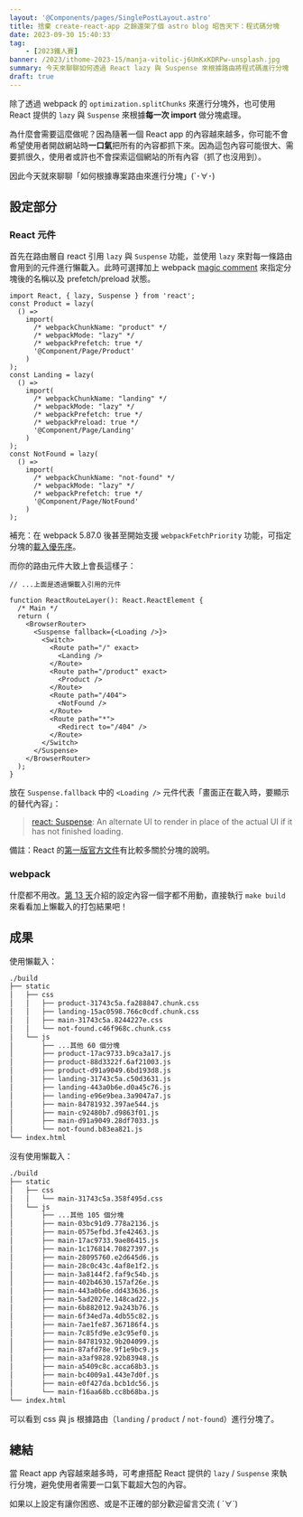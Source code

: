 ```yaml
---
layout: '@Components/pages/SinglePostLayout.astro'
title: 捨棄 create-react-app 之餘還架了個 astro blog 昭告天下：程式碼分塊
date: 2023-09-30 15:40:33
tag:
	- [2023鐵人賽]
banner: /2023/ithome-2023-15/manja-vitolic-j6UmKxKDRPw-unsplash.jpg
summary: 今天來聊聊如何透過 React lazy 與 Suspense 來根據路由將程式碼進行分塊
draft: true
---
```


除了透過 webpack 的 `optimization.splitChunks` 來進行分塊外，也可使用 React 提供的 `lazy` 與 `Suspense` 來根據**每一次 import** 做分塊處理。

為什麼會需要這麼做呢？因為隨著一個 React app 的內容越來越多，你可能不會希望使用者開啟網站時**一口氣**把所有的內容都抓下來。因為這包內容可能很大、需要抓很久，使用者或許也不會探索這個網站的所有內容（抓了也沒用到）。

因此今天就來聊聊「如何根據專案路由來進行分塊」(`･∀･)

## 設定部分

### React 元件

首先在路由層自 react 引用 `lazy` 與 `Suspense` 功能，並使用 `lazy` 來對每一條路由會用到的元件進行懶載入。此時可選擇加上 webpack [magic comment](https://webpack.js.org/api/module-methods/#magic-comments) 來指定分塊後的名稱以及 prefetch/preload 狀態。

```tsx
import React, { lazy, Suspense } from 'react';
const Product = lazy(
  () =>
    import(
      /* webpackChunkName: "product" */
      /* webpackMode: "lazy" */
      /* webpackPrefetch: true */
      '@Component/Page/Product'
    )
);
const Landing = lazy(
  () =>
    import(
      /* webpackChunkName: "landing" */
      /* webpackMode: "lazy" */
      /* webpackPrefetch: true */
      /* webpackPreload: true */
      '@Component/Page/Landing'
    )
);
const NotFound = lazy(
  () =>
    import(
      /* webpackChunkName: "not-found" */
      /* webpackMode: "lazy" */
      /* webpackPrefetch: true */
      '@Component/Page/NotFound'
    )
);
```

補充：在 webpack 5.87.0 後甚至開始支援 `webpackFetchPriority` 功能，可指定分塊的[載入優先序](https://webpack.js.org/configuration/module/#moduleparserjavascriptdynamicimportfetchpriority)。

而你的路由元件大致上會長這樣子：

```tsx
// ...上面是透過懶載入引用的元件

function ReactRouteLayer(): React.ReactElement {
  /* Main */
  return (
    <BrowserRouter>
      <Suspense fallback={<Loading />}>
        <Switch>
          <Route path="/" exact>
            <Landing />
          </Route>
          <Route path="/product" exact>
            <Product />
          </Route>
          <Route path="/404">
            <NotFound />
          </Route>
          <Route path="*">
            <Redirect to="/404" />
          </Route>
        </Switch>
      </Suspense>
    </BrowserRouter>
  );
}
```

放在 `Suspense.fallback` 中的 `<Loading />` 元件代表「畫面正在載入時，要顯示的替代內容」：

> [react: Suspense](https://react.dev/reference/react/Suspense#suspense): An alternate UI to render in place of the actual UI if it has not finished loading.

備註：React 的[第一版官方文件](https://legacy.reactjs.org/docs/code-splitting.html)有比較多關於分塊的說明。

### webpack

什麼都不用改。[第 13 天](/2023/ithome-2023-13)介紹的設定內容一個字都不用動，直接執行 `make build` 來看看加上懶載入的打包結果吧！

## 成果

使用懶載入：

```bash
./build
├── static
│   ├── css
│   │   ├── product-31743c5a.fa288847.chunk.css
│   │   ├── landing-15ac0598.766c0cdf.chunk.css
│   │   ├── main-31743c5a.8244227e.css
│   │   └── not-found.c46f968c.chunk.css
│   └── js
│       ├── ...其他 60 個分塊
│       ├── product-17ac9733.b9ca3a17.js
│       ├── product-88d3322f.6af21003.js
│       ├── product-d91a9049.6bd193d8.js
│       ├── landing-31743c5a.c50d3631.js
│       ├── landing-443a0b6e.d0a45c76.js
│       ├── landing-e96e9bea.3a9047a7.js
│       ├── main-84781932.397ae544.js
│       ├── main-c92480b7.d9863f01.js
│       ├── main-d91a9049.28df7033.js
│       └── not-found.b83ea821.js
└── index.html
```

沒有使用懶載入：

```bash
./build
├── static
│   ├── css
│   │   └── main-31743c5a.358f495d.css
│   └── js
│       ├── ...其他 105 個分塊
│       ├── main-03bc91d9.778a2136.js
│       ├── main-0575efbd.3fe42463.js
│       ├── main-17ac9733.9ae86415.js
│       ├── main-1c176814.70827397.js
│       ├── main-28095760.e2d645d6.js
│       ├── main-28c0c43c.4af8e1f2.js
│       ├── main-3a8144f2.faf9c54b.js
│       ├── main-402b4630.157af26e.js
│       ├── main-443a0b6e.dd433636.js
│       ├── main-5ad2027e.148cad22.js
│       ├── main-6b882012.9a243b76.js
│       ├── main-6f34ed7a.4db55c82.js
│       ├── main-7ae1fe87.367186f4.js
│       ├── main-7c85fd9e.e3c95ef0.js
│       ├── main-84781932.9b204099.js
│       ├── main-87afd78e.9f1e9bc9.js
│       ├── main-a3af9828.92b83948.js
│       ├── main-a5409c8c.acca68b3.js
│       ├── main-bc4009a1.443e7d0f.js
│       ├── main-e0f427da.bcb1dc56.js
│       └── main-f16aa68b.cc8b68ba.js
└── index.html
```

可以看到 css 與 js 根據路由（`landing` / `product` / `not-found`）進行分塊了。

## 總結

當 React app 內容越來越多時，可考慮搭配 React 提供的 `lazy` / `Suspense` 來執行分塊，避免使用者需要一口氣下載超大包的內容。

如果以上設定有讓你困惑、或是不正確的部分歡迎留言交流 ( ´∀`)
